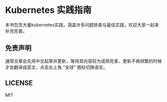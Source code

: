 # Kubernetes 实践指南

本书包含大量kubernetes实践，涵盖许多问题排查与最佳实践，欢迎大家一起来补充完善。

## 免责声明

通常文章会先用中文起草并更新，等待其内容较为成熟完善，更新不再频繁的时候才会翻译成英文，点击左上角 "全球" 图标切换语言。

## LICENSE

MIT